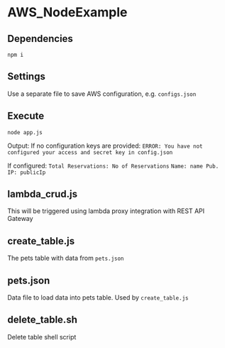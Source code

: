 # AWS_NodeExample

## Dependencies

`npm i`

## Settings

Use a separate file to save AWS configuration, e.g. `configs.json`

## Execute

`node app.js`

Output:
If no configuration keys are provided:
`ERROR: You have not configured your access and secret key in config.json`

If configured:
`Total Reservations: No of Reservations`
`Name: name Pub. IP: publicIp`

## lambda_crud.js

This will be triggered using lambda proxy integration with REST API Gateway

## create_table.js

The pets table with data from `pets.json`

## pets.json

Data file to load data into pets table. Used by `create_table.js`

## delete_table.sh

Delete table shell script
